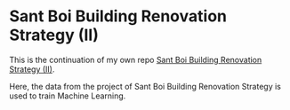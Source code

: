 # Sant Boi Building Renovation Strategy (II)

This is the continuation of my own repo [Sant Boi Building Renovation Strategy (II)](https://github.com/carlosdavila91/santboi_eda). 

Here, the data from the project of Sant Boi Building Renovation Strategy is used to train Machine Learning.
